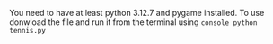 You need to have at least python 3.12.7 and pygame installed.
To use donwload the file and run it from the terminal using ```console python tennis.py```
